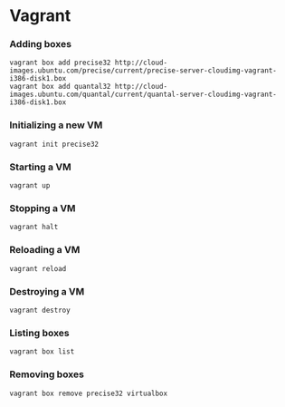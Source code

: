 Vagrant
=======

### Adding boxes
    vagrant box add precise32 http://cloud-images.ubuntu.com/precise/current/precise-server-cloudimg-vagrant-i386-disk1.box
    vagrant box add quantal32 http://cloud-images.ubuntu.com/quantal/current/quantal-server-cloudimg-vagrant-i386-disk1.box

### Initializing a new VM
`vagrant init precise32`

### Starting a VM
`vagrant up`

### Stopping a VM
`vagrant halt`

### Reloading a VM
`vagrant reload`

### Destroying a VM
`vagrant destroy`

### Listing boxes
`vagrant box list`

### Removing boxes
`vagrant box remove precise32 virtualbox`